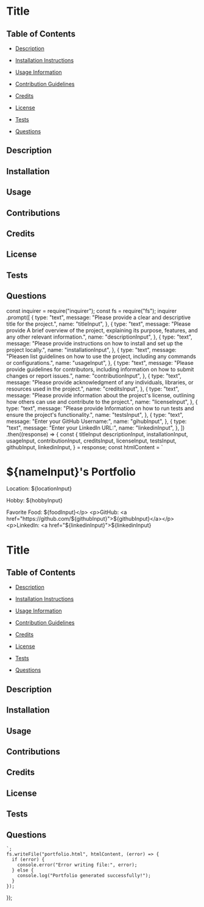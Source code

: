 # Title

## Table of Contents

- [Description](#my-description)

- [Installation Instructions](#my-installation)

- [Usage Information](#my-usage)

- [Contribution Guidelines](#my-contributions)

- [Credits](#my-credits)

- [License](#my-license)

- [Tests](#my-tests)

- [Questions](#my-questions)

## Description <a name="my-description"></a>

## Installation <a name="my-installation"></a>

## Usage <a name="my-usage"></a>

## Contributions <a name="my-contributions"></a>

## Credits <a name="my-credits"></a>

## License <a name="my-license"></a>

## Tests <a name="my-tests"></a>

## Questions <a name="my-questions"></a>


const inquirer = require("inquirer");
const fs = require("fs");
inquirer
  .prompt([
    {
      type: "text",
      message: "Please provide a clear and descriptive title for the project.",
      name: "titleInput",
    },
    {
      type: "text",
      message: "Please provide A brief overview of the project, explaining its purpose, features, and any other relevant information.",
      name: "descriptionInput",
    },
    {
      type: "text",
      message: "Please provide instructions on how to install and set up the project locally.",
      name: "installationInput",
    },
    {
      type: "text",
      message: "Pleasen list guidelines on how to use the project, including any commands or configurations.",
      name: "usageInput",
    },
    {
      type: "text",
      message: "Please provide guidelines for contributors, including information on how to submit changes or report issues.",
      name: "contributionInput",
    },
     {
      type: "text",
      message: "Please provide acknowledgment of any individuals, libraries, or resources used in the project.",
      name: "creditsInput",
    },
    {
      type: "text",
      message: "Please provide information about the project's license, outlining how others can use and contribute to the project.",
      name: "licenseInput",
    },
    {
      type: "text",
      message: "Please provide Information on how to run tests and ensure the project's functionality.",
      name: "testsInput",
    },
    {
      type: "text",
      message: "Enter your GitHub Username:",
      name: "gihubInput",
    },
    {
      type: "text",
      message: "Enter your LinkedIn URL:",
      name: "linkedinInput",
    },
  ])
  .then((response) => {
    const {
      titleInput
      descriptionInput,
      installationInput,
      usageInput,
      contributionInput,
      creditsInput,
      licenseInput,
      testsInput,
      githubInput,
      linkedinInput,
    } = response;
    const htmlContent = `
      <html>
        <head>
          <title>Portfolio</title>
        </head>
        <body>
          <h1>${nameInput}'s Portfolio</h1>
          <p>Location: ${locationInput}</p>
          <p>Hobby: ${hobbyInput}</p>
          <p>Favorite Food: ${foodInput}</p>
          <p>GitHub: <a href="https://github.com/${githubInput}">${githubInput}</a></p>
          <p>LinkedIn: <a href="${linkedinInput}">${linkedinInput}</a></p>
        </body>
      </html>
# Title


## Table of Contents

- [Description](#my-description)

- [Installation Instructions](#my-installation)

- [Usage Information](#my-usage)

- [Contribution Guidelines](#my-contributions)

- [Credits](#my-credits)

- [License](#my-license)

- [Tests](#my-tests)

- [Questions](#my-questions)

## Description <a name="my-description"></a>

## Installation <a name="my-installation"></a>

## Usage <a name="my-usage"></a>

## Contributions <a name="my-contributions"></a>

## Credits <a name="my-credits"></a>

## License <a name="my-license"></a>

## Tests <a name="my-tests"></a>

## Questions <a name="my-questions"></a>
    `;
    fs.writeFile("portfolio.html", htmlContent, (error) => {
      if (error) {
        console.error("Error writing file:", error);
      } else {
        console.log("Portfolio generated successfully!");
      }
    });
  });
